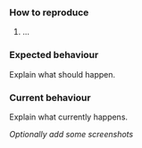 ### How to reproduce

1. ...

### Expected behaviour

Explain what should happen.

### Current behaviour

Explain what currently happens.

*Optionally add some screenshots*
